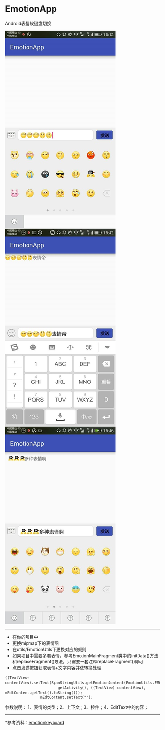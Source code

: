 # EmotionApp
Android表情软键盘切换

![Image](image/1.jpg)
![Image](image/2.jpg)
![Image](image/3.jpg)

----
* 在你的项目中
* 更换mipmap下的表情图
* 在utils/EmotionUtils下更换对应的规则
* 如果项目中需要多套表情，参考EmotionMainFragment类中的initData()方法和replaceFragment()方法，只需要一套注释replaceFragment()即可
* 点击发送按钮获取表情+文字内容并做转换处理
```
((TextView) contentView).setText(SpanStringUtils.getEmotionContent(EmotionUtils.EMOTION_CLASSIC_TYPE,
                        getActivity(), ((TextView) contentView), mEdtContent.getText().toString()));
                mEdtContent.setText("");
```
参数说明：
1、表情的类型；2、上下文；3、控件；4、EditText中的内容；

----
*参考资料：[emotionkeyboard]

[emotionkeyboard]:https://github.com/shinezejian/emotionkeyboard